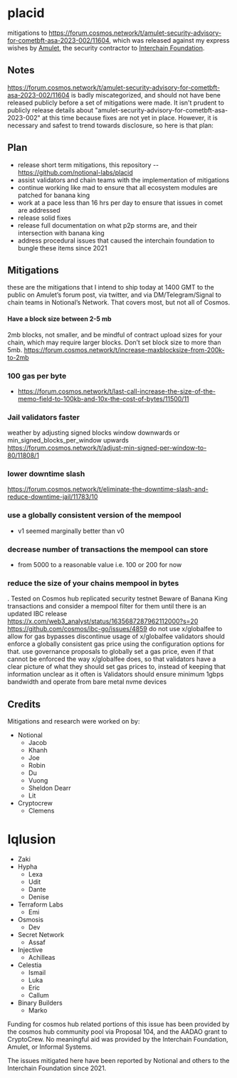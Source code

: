 # placid
mitigations to https://forum.cosmos.network/t/amulet-security-advisory-for-cometbft-asa-2023-002/11604, which was released against my express wishes by [Amulet](https://twitter.com/amuletdotdev), the security contractor to [Interchain Foundation](https://interchain.io).


## Notes

https://forum.cosmos.network/t/amulet-security-advisory-for-cometbft-asa-2023-002/11604 is badly miscategorized, and should not have bene released publicly before a set of mitigations were made.  It isn't prudent to publicly release details about "amulet-security-advisory-for-cometbft-asa-2023-002" at this time because fixes are not yet in place.  However, it is necessary and safest to trend towards disclosure, so here is that plan:



## Plan

* release short term mitigations, this repository -- https://github.com/notional-labs/placid
* assist validators and chain teams with the implementation of mitigations
* continue working like mad to ensure that all ecosystem modules are patched for banana king
* work at a pace less than 16 hrs per day to ensure that issues in comet are addressed
* release solid fixes
* release full documentation on what p2p storms are, and their intersection with banana king
* address procedural issues that caused the interchain foundation to bungle these items since 2021





## Mitigations 
these are the mitigations that I intend to ship today at 1400 GMT to the public on Amulet’s forum post, via twitter, and via DM/Telegram/Signal to chain teams in Notional’s Network.  That covers most, but not all of Cosmos.


#### Have a block size between 2-5 mb
2mb blocks, not smaller, and be mindful of contract upload sizes for your chain, which may require larger blocks.  Don’t set block size to more than 5mb.
https://forum.cosmos.network/t/increase-maxblocksize-from-200k-to-2mb


### 100 gas per byte
* https://forum.cosmos.network/t/last-call-increase-the-size-of-the-memo-field-to-100kb-and-10x-the-cost-of-bytes/11500/11


### Jail validators faster

weather by adjusting signed blocks window downwards or min_signed_blocks_per_window upwards
https://forum.cosmos.network/t/adjust-min-signed-per-window-to-80/11808/1
### lower downtime slash
https://forum.cosmos.network/t/eliminate-the-downtime-slash-and-reduce-downtime-jail/11783/10


### use a globally consistent version of the mempool
* v1 seemed marginally better than v0



### decrease number of transactions the mempool can store
* from 5000 to a reasonable value i.e. 100 or 200 for now



### reduce the size of your chains mempool in bytes 

.  Tested on Cosmos hub replicated security testnet
Beware of Banana King transactions and consider a mempool filter for them until there is an updated IBC release
https://x.com/web3_analyst/status/1635687287962112000?s=20
https://github.com/cosmos/ibc-go/issues/4859
do not use x/globalfee to allow for gas bypasses
discontinue usage of x/globalfee
validators should enforce a globally consistent gas price using the configuration options for that.
use governance proposals to globally set a gas price, even if that cannot be enforced the way x/globalfee does, so that validators have a clear picture of what they should set gas prices to, instead of keeping that information unclear as it often is
Validators should ensure minimum 1gbps bandwidth and operate from bare metal nvme devices





## Credits

Mitigations and research were worked on by:

* Notional
  * Jacob
  * Khanh
  * Joe
  * Robin
  * Du
  * Vuong
  * Sheldon Dearr
  * Lit
* Cryptocrew
  * Clemens
# Iqlusion
  * Zaki
* Hypha
  * Lexa
  * Udit
  * Dante
  * Denise
* Terraform Labs
  * Emi
* Osmosis
  * Dev
* Secret Network
  * Assaf
* Injective
  * Achilleas
* Celestia
  * Ismail
  * Luka
  * Eric
  * Callum
* Binary Builders
  * Marko

Funding for cosmos hub related portions of this issue has been provided by the cosmos hub community pool via Proposal 104, and the AADAO grant to CryptoCrew.  No meaningful aid was provided by the Interchain Foundation, Amulet, or Informal Systems.

The issues mitigated here have been reported by Notional and others to the Interchain Foundation since 2021.
